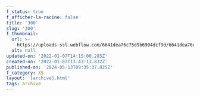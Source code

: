 ```yaml
---
f_status: true
f_afficher-la-racine: false
title: '300'
slug: '300'
f_thumbnail:
  url: >-
    https://uploads-ssl.webflow.com/6641dea76c75d9b6904dcf9d/6641dea76c75d9b6904dd361_300.jpg
  alt: null
updated-on: '2022-01-07T14:15:00.285Z'
created-on: '2022-01-07T13:43:13.832Z'
published-on: '2024-05-13T09:35:37.825Z'
f_category: XS
layout: '[archive].html'
tags: archive
---
```



